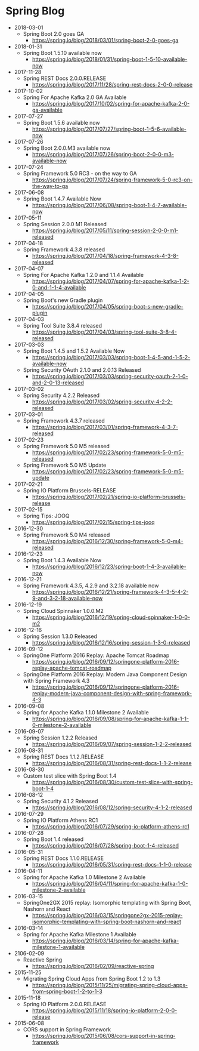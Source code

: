 # Spring Blog
* 2018-03-01
  * Spring Boot 2.0 goes GA
    * https://spring.io/blog/2018/03/01/spring-boot-2-0-goes-ga
* 2018-01-31
  * Spring Boot 1.5.10 available now
    * https://spring.io/blog/2018/01/31/spring-boot-1-5-10-available-now
* 2017-11-28
  * Spring REST Docs 2.0.0.RELEASE
    * https://spring.io/blog/2017/11/28/spring-rest-docs-2-0-0-release
* 2017-10-02
  * Spring For Apache Kafka 2.0 GA Available
    * https://spring.io/blog/2017/10/02/spring-for-apache-kafka-2-0-ga-available
* 2017-07-27
  * Spring Boot 1.5.6 available now
    * https://spring.io/blog/2017/07/27/spring-boot-1-5-6-available-now
* 2017-07-26
  * Spring Boot 2.0.0.M3 available now
    * https://spring.io/blog/2017/07/26/spring-boot-2-0-0-m3-available-now
* 2017-07-24
  * Spring Framework 5.0 RC3 - on the way to GA
    * https://spring.io/blog/2017/07/24/spring-framework-5-0-rc3-on-the-way-to-ga
* 2017-06-08
  * Spring Boot 1.4.7 Available Now
    * https://spring.io/blog/2017/06/08/spring-boot-1-4-7-available-now
* 2017-05-11
  * Spring Session 2.0.0 M1 Released
    * https://spring.io/blog/2017/05/11/spring-session-2-0-0-m1-released
* 2017-04-18
  * Spring Framework 4.3.8 released
     * https://spring.io/blog/2017/04/18/spring-framework-4-3-8-released
* 2017-04-07
  * Spring For Apache Kafka 1.2.0 and 1.1.4 Available
     * https://spring.io/blog/2017/04/07/spring-for-apache-kafka-1-2-0-and-1-1-4-available
* 2017-04-05
  * Spring Boot's new Gradle plugin
    * https://spring.io/blog/2017/04/05/spring-boot-s-new-gradle-plugin
* 2017-04-03
  * Spring Tool Suite 3.8.4 released
     * https://spring.io/blog/2017/04/03/spring-tool-suite-3-8-4-released
* 2017-03-03
  * Spring Boot 1.4.5 and 1.5.2 Available Now
    * https://spring.io/blog/2017/03/03/spring-boot-1-4-5-and-1-5-2-available-now
  * Spring Security OAuth 2.1.0 and 2.0.13 Released
    * https://spring.io/blog/2017/03/03/spring-security-oauth-2-1-0-and-2-0-13-released
* 2017-03-02
  * Spring Security 4.2.2 Released
    * https://spring.io/blog/2017/03/02/spring-security-4-2-2-released
* 2017-03-01
  * Spring Framework 4.3.7 released
    * https://spring.io/blog/2017/03/01/spring-framework-4-3-7-released
* 2017-02-23
  * Spring Framework 5.0 M5 released
    * https://spring.io/blog/2017/02/23/spring-framework-5-0-m5-released
  * Spring Framework 5.0 M5 Update
    * https://spring.io/blog/2017/02/23/spring-framework-5-0-m5-update
* 2017-02-21
  * Spring IO Platform Brussels-RELEASE
    * https://spring.io/blog/2017/02/21/spring-io-platform-brussels-release
* 2017-02-15
  * Spring Tips: JOOQ
    * https://spring.io/blog/2017/02/15/spring-tips-jooq
* 2016-12-30
  * Spring Framework 5.0 M4 released
    * https://spring.io/blog/2016/12/30/spring-framework-5-0-m4-released
* 2016-12-23
  * Spring Boot 1.4.3 Available Now
    * https://spring.io/blog/2016/12/23/spring-boot-1-4-3-available-now
* 2016-12-21
  * Spring Framework 4.3.5, 4.2.9 and 3.2.18 available now
    * https://spring.io/blog/2016/12/21/spring-framework-4-3-5-4-2-9-and-3-2-18-available-now
* 2016-12-19
  * Spring Cloud Spinnaker 1.0.0.M2
    * https://spring.io/blog/2016/12/19/spring-cloud-spinnaker-1-0-0-m2
* 2016-12-16
  * Spring Session 1.3.0 Released
    * https://spring.io/blog/2016/12/16/spring-session-1-3-0-released
* 2016-09-12
  * SpringOne Platform 2016 Replay: Apache Tomcat Roadmap
    * https://spring.io/blog/2016/09/12/springone-platform-2016-replay-apache-tomcat-roadmap
  * SpringOne Platform 2016 Replay: Modern Java Component Design with Spring Framework 4.3
    * https://spring.io/blog/2016/09/12/springone-platform-2016-replay-modern-java-component-design-with-spring-framework-4-3
* 2016-09-08
  * Spring for Apache Kafka 1.1.0 Milestone 2 Available
    * https://spring.io/blog/2016/09/08/spring-for-apache-kafka-1-1-0-milestone-2-available
* 2016-09-07
  * Spring Session 1.2.2 Released
    * https://spring.io/blog/2016/09/07/spring-session-1-2-2-released
* 2016-08-31
  * Spring REST Docs 1.1.2.RELEASE
    * https://spring.io/blog/2016/08/31/spring-rest-docs-1-1-2-release
* 2016-08-30
  * Custom test slice with Spring Boot 1.4
    * https://spring.io/blog/2016/08/30/custom-test-slice-with-spring-boot-1-4
* 2016-08-12
  * Spring Security 4.1.2 Released
    * https://spring.io/blog/2016/08/12/spring-security-4-1-2-released
* 2016-07-29
  * Spring IO Platform Athens RC1
    * https://spring.io/blog/2016/07/29/spring-io-platform-athens-rc1
* 2016-07-28
  * Spring Boot 1.4 released
    * https://spring.io/blog/2016/07/28/spring-boot-1-4-released
* 2016-05-31
  * Spring REST Docs 1.1.0.RELEASE
    * https://spring.io/blog/2016/05/31/spring-rest-docs-1-1-0-release
* 2016-04-11
  * Spring for Apache Kafka 1.0 Milestone 2 Available
    * https://spring.io/blog/2016/04/11/spring-for-apache-kafka-1-0-milestone-2-available
* 2016-03-15
  * SpringOne2GX 2015 replay: Isomorphic templating with Spring Boot, Nashorn and React
    * https://spring.io/blog/2016/03/15/springone2gx-2015-replay-isomorphic-templating-with-spring-boot-nashorn-and-react
* 2016-03-14
  * Spring for Apache Kafka Milestone 1 Available
    * https://spring.io/blog/2016/03/14/spring-for-apache-kafka-milestone-1-available
* 2106-02-09
  * Reactive Spring
    * https://spring.io/blog/2016/02/09/reactive-spring
* 2015-11-25
  * Migrating Spring Cloud Apps from Spring Boot 1.2 to 1.3
    * https://spring.io/blog/2015/11/25/migrating-spring-cloud-apps-from-spring-boot-1-2-to-1-3
* 2015-11-18
  * Spring IO Platform 2.0.0.RELEASE
    * https://spring.io/blog/2015/11/18/spring-io-platform-2-0-0-release
* 2015-06-08
  * CORS support in Spring Framework
    * https://spring.io/blog/2015/06/08/cors-support-in-spring-framework
